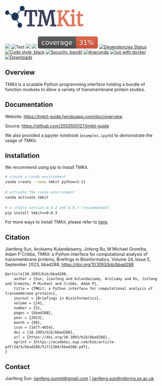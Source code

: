 <h1>
    <img src="https://github.com/2003100127/tmkit/blob/main/docs/source/img/tmkit_logo.png?raw=true" width="260" height="80">
    <br>
</h1>

![](https://img.shields.io/pypi/v/tmkit?logo=PyPI)
![Test](https://github.com/2003100127/tmkit/actions/workflows/test.yml/badge.svg)
![](https://img.shields.io/badge/last_released-Jul14._2023-green.svg)
![](https://img.shields.io/badge/tmkit-executable-519dd9.svg)
![Coverage Report](assets/images/coverage.svg)
[![Dependencies Status](https://img.shields.io/badge/dependencies-up%20to%20date-brightgreen.svg)](https://github.com/2003100127/tmkit/pulls?utf8=%E2%9C%93&q=is%3Apr%20author%3Aapp%2Fdependabot)
[![Code style: black](https://img.shields.io/badge/code%20style-black-000000.svg)](https://github.com/psf/black)
[![Security: bandit](https://img.shields.io/badge/security-bandit-green.svg)](https://github.com/PyCQA/bandit)
[![Anaconda](https://github.com/2003100127/tmkit/actions/workflows/conda.yml/badge.svg)](https://github.com/2003100127/tmkit/actions/workflows/conda.yml)
[![run with docker](https://img.shields.io/badge/run%20with-Docker-0db7ed?logo=docker)](https://www.docker.com/2003100127/tmkit)
[![Downloads](https://pepy.tech/badge/tmkitx)](https://pepy.tech/project/tmkitx)

<!-- ![Build](https://github.com/2003100127/tmkit/actions/workflows/build.yml/badge.svg) -->



## Overview

TMKit is a scalable Python programming interface holding a bundle of function modules to allow a variety of transmembrane protein studies.



## Documentation

Website: https://tmkit-guide.herokuapp.com/doc/overview

Source: https://github.com/2003100127/tmkit-guide

We also provided a jupyter notebook (`examples.ipynb`) to demonstrate the usage of TMKit.



## Installation

We recommend using pip to install TMKit.

```sh
# create a conda environment
conda create --name tmkit python=3.11

# activate the conda environment
conda activate tmkit

# a stable version 0.0.2 and 0.0.3 (recommended)
pip install tmkit==0.0.3
```

For more ways to install TMKit, please refer to [here](https://tmkit-guide.herokuapp.com/doc/overview).



## **Citation**

Jianfeng Sun, Arulsamy Kulandaisamy, Jinlong Ru, M Michael Gromiha, Adam P Cribbs, TMKit: a Python interface for computational analysis of transmembrane proteins, Briefings in Bioinformatics, Volume 24, Issue 5, September 2023, bbad288, https://doi.org/10.1093/bib/bbad288

```shell
@article{10.1093/bib/bbad288,
    author = {Sun, Jianfeng and Kulandaisamy, Arulsamy and Ru, Jinlong and Gromiha, M Michael and Cribbs, Adam P},
    title = {TMKit: a Python interface for computational analysis of transmembrane proteins},
    journal = {Briefings in Bioinformatics},
    volume = {24},
    number = {5},
    pages = {bbad288},
    year = {2023},
    month = {08},
    issn = {1477-4054},
    doi = {10.1093/bib/bbad288},
    url = {https://doi.org/10.1093/bib/bbad288},
    eprint = {https://academic.oup.com/bib/article-pdf/24/5/bbad288/51711304/bbad288.pdf},
}
```



## **Contact**

Jianfeng Sun: jianfeng.sunmt@gmail.com | jianfeng.sun@ndorms.ox.ac.uk
